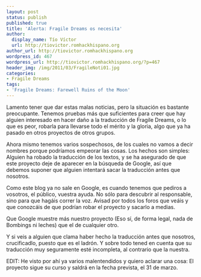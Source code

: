 ```yaml
---
layout: post
status: publish
published: true
title: 'Alerta: Fragile Dreams os necesita'
author:
  display_name: Tío Víctor
  url: http://tiovictor.romhackhispano.org
author_url: http://tiovictor.romhackhispano.org
wordpress_id: 467
wordpress_url: http://tiovictor.romhackhispano.org/?p=467
header_img: /img/2011/03/FragileNoti01.jpg
categories:
- Fragile Dreams
tags:
- 'Fragile Dreams: Farewell Ruins of the Moon'
---
```

Lamento tener que dar estas malas noticias, pero la situación es bastante 
preocupante. Tenemos pruebas más que suficientes para creer que hay alguien 
interesado en hacer daño a la traducción de Fragile Dreams, o lo que es peor, 
robarla para llevarse todo el mérito y la gloria, algo que ya ha pasado en otros 
proyectos de otros grupos.

Ahora mismo tenemos varios sospechosos, de los cuales no vamos a decir nombres 
porque podríamos empeorar las cosas. Los hechos son simples: Alguien ha robado 
la traducción de los textos, y se ha asegurado de que este proyecto deje de 
aparecer en la búsqueda de Google, así que debemos suponer que alguien intentará 
sacar la traducción antes que nosotros.

Como este blog ya no sale en Google, es cuando tenemos que pediros a vosotros, 
el público, vuestra ayuda. No sólo para descubrir al responsable, sino para que 
hagáis correr la voz. Avisad por todos los foros que veáis y que conozcáis de que 
podrían robar el proyecto y sacarlo a medias.

Que Google muestre más nuestro proyecto (Eso sí, de forma legal, nada de Bombings 
ni leches) que el de cualquier otro.

Y si veis a alguien que clama haber hecho la traducción antes que nosotros, 
crucificadlo, puesto que es el ladrón. Y sobre todo tened en cuenta que su traducción 
muy seguramente esté incompleta, al contrario que la nuestra.

EDIT: He visto por ahí ya varios malentendidos y quiero aclarar una cosa: El proyecto 
sigue su curso y saldrá en la fecha prevista, el 31 de marzo.
